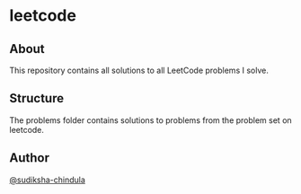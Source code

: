 # leetcode

## About
This repository contains all solutions to all LeetCode problems I solve.

## Structure
The problems folder contains solutions to problems from the problem set on leetcode.

## Author
[@sudiksha-chindula](https://github.com/sudiksha-chindula)